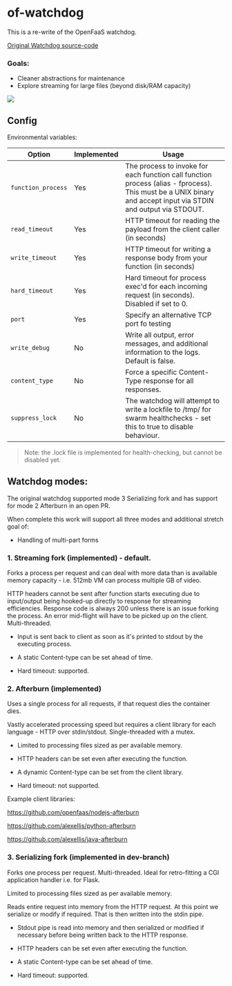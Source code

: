 # of-watchdog

This is a re-write of the OpenFaaS watchdog.

[Original Watchdog source-code](https://github.com/openfaas/faas/tree/master/watchdog)

### Goals:
* Cleaner abstractions for maintenance
* Explore streaming for large files (beyond disk/RAM capacity)

![](https://camo.githubusercontent.com/61c169ab5cd01346bc3dc7a11edc1d218f0be3b4/68747470733a2f2f7062732e7477696d672e636f6d2f6d656469612f4447536344626c554941416f34482d2e6a70673a6c61726765)

## Config

Environmental variables:

| Option                 | Implemented | Usage             |
|------------------------|--------------|-------------------------------|
| `function_process`     | Yes          | The process to invoke for each function call function process (alias - fprocess). This must be a UNIX binary and accept input via STDIN and output via STDOUT.  |
| `read_timeout`         | Yes          | HTTP timeout for reading the payload from the client caller (in seconds) |
| `write_timeout`        | Yes          | HTTP timeout for writing a response body from your function (in seconds)  |
| `hard_timeout`         | Yes          | Hard timeout for process exec'd for each incoming request (in seconds). Disabled if set to 0. |
| `port`                 | Yes          | Specify an alternative TCP port fo testing |
| `write_debug`          | No           | Write all output, error messages, and additional information to the logs. Default is false. |
| `content_type`         | No           | Force a specific Content-Type response for all responses. |
| `suppress_lock`        | No           | The watchdog will attempt to write a lockfile to /tmp/ for swarm healthchecks - set this to true to disable behaviour. |

> Note: the .lock file is implemented for health-checking, but cannot be disabled yet.

## Watchdog modes:

The original watchdog supported mode 3 Serializing fork and has support for mode 2 Afterburn in an open PR.

When complete this work will support all three modes and additional stretch goal of:

* Handling of multi-part forms

### 1. Streaming fork (implemented) - default.

Forks a process per request and can deal with more data than is available memory capacity - i.e. 512mb VM can process multiple GB of video.

HTTP headers cannot be sent after function starts executing due to input/output being hooked-up directly to response for streaming efficiencies. Response code is always 200 unless there is an issue forking the process. An error mid-flight will have to be picked up on the client. Multi-threaded.

* Input is sent back to client as soon as it's printed to stdout by the executing process.

* A static Content-type can be set ahead of time.

* Hard timeout: supported.

### 2. Afterburn (implemented)

Uses a single process for all requests, if that request dies the container dies.

Vastly accelerated processing speed but requires a client library for each language - HTTP over stdin/stdout. Single-threaded with a mutex.

* Limited to processing files sized as per available memory.

* HTTP headers can be set even after executing the function.

* A dynamic Content-type can be set from the client library.

* Hard timeout: not supported.

Example client libraries:

https://github.com/openfaas/nodejs-afterburn

https://github.com/alexellis/python-afterburn

https://github.com/alexellis/java-afterburn

### 3. Serializing fork (implemented in dev-branch)

Forks one process per request. Multi-threaded. Ideal for retro-fitting a CGI application handler i.e. for Flask.

Limited to processing files sized as per available memory.

Reads entire request into memory from the HTTP request. At this point we serialize or modify if required. That is then written into the stdin pipe.

* Stdout pipe is read into memory and then serialized or modified if necessary before being written back to the HTTP response.

* HTTP headers can be set even after executing the function.

* A static Content-type can be set ahead of time.

* Hard timeout: supported.

